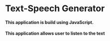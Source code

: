 # Text-Speech Generator

#### This application is build using JavaScript.

#### This application allows user to listen to the text
